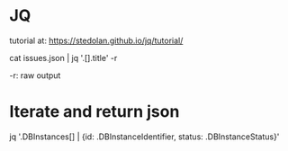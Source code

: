 # JQ

tutorial at: https://stedolan.github.io/jq/tutorial/

cat issues.json | jq '.[].title' -r

-r: raw output

# Iterate and return json

jq '.DBInstances[] | {id: .DBInstanceIdentifier, status: .DBInstanceStatus}'
